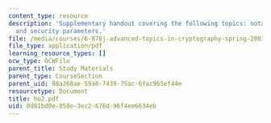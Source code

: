 ```yaml
---
content_type: resource
description: 'Supplementary handout covering the following topics: notation, protocols,
  and security parameters.'
file: /media/courses/6-876j-advanced-topics-in-cryptography-spring-2003/0d81bd0e858e3ec2676d96f4ee6634eb_ho2.pdf
file_type: application/pdf
learning_resource_types: []
ocw_type: OCWFile
parent_title: Study Materials
parent_type: CourseSection
parent_uid: 98a268ae-59a0-7439-75ac-6fac965ef44e
resourcetype: Document
title: ho2.pdf
uid: 0d81bd0e-858e-3ec2-676d-96f4ee6634eb
---
```

